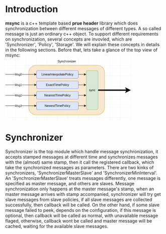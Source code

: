 # Introduction
**msync** is a c++ template based **prue header** library which does synchronization between different messages of different types. A so called message is just an ordinary c++ object.
To support different requirements on synchronization,  several concepts are invovled, which are 'Synchronizer', 'Policy', 'Storage'. We will explain these concepts in details in the following
sections. Before that, lets take a glance of the top view of msync:   
<img src="https://github.com/minrui-hust/msync/blob/master/pic/top.png" alt="drawing" width="400"/>

# Synchronizer
Synchronizer is the top module which handle message synchronization, it accepts stamped messages at different time and synchronizes messages with the (almost) same stamp, then it call the registered callback, which take
the synchronized messages as parameters. There are two kinks of synchronizers, 'SynchronizerMasterSlave' and 'SynchronizerMinInterval'.    
An 'SynchronizerMasterSlave' treats messages differently, one message is specified as master message, and others are slaves. Message synchronization only happens at the master message's stamp, when an master message arrives with stamp accompanied, synchronizer will try get slave messages from slave policies, if all slave messages are collected successfully, then callback will be called. On the other hand, if some slave message failed to peek, depends on the configuration, if this message is optional, then callback will be called as normal, with unavailable message flaged, otherwise, callback wont be called and master message will be cached, waiting for the available slave messages.
